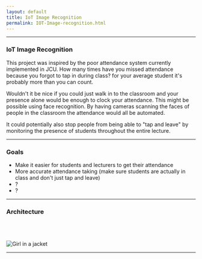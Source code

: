 ```yaml
---
layout: default
title: IoT Image Recognition
permalink: IOT-Image-recognition.html
---
```


---

### IoT Image Recognition
This project was inspired by the poor attendance system currently implemented in JCU. How many times have you missed attendance because you forgot to tap in during class? for your average student it's probably more than you can count.

Wouldn't it be nice if you could just walk in to the classroom and your presence alone would be enough to clock your attendance.
This might be possible using face recognition. By having cameras scanning the faces of people in the classroom the attendance would all be automated. 

It could potentially also stop people from being able to "tap and leave" by monitoring the presence of students throughout the entire lecture.


---

### Goals

- Make it easier for students and lecturers to get their attendance
- More accurate attendance taking (make sure students are actually in class and don't just tap and leave)
- ?
- ?

---

### Architecture
<br>
<br>
<br>

 <img src="https://lh3.googleusercontent.com/QvbXqABc0ncreAdop-5kCiom6fKff9lyhGhwM0zbNiGgSgRQ6RES1KVbviPLxeM1ksFsPYxofK4S_vcImOf8kJnGZAQ5Dg6a9YRnEAeeSLCp8F0nAN7MAsZGBx1Cpwi4-vi6__2cWLTHXcMbqQ4sse8nOXIBqBG6q8cyLlpaDdg5atFkSeys9bLhKT8jD-hvCH3EmkfniDghreMrPbe1zIJKw_XDYATjDjn7rh-9ylerpqwNe-r0kVv702hBh-JNyy3TlL5bKYPY3QSFSE8KtXlR89mQZ1qjs-_ynyimPn6fWBqkbH9kp4GbRBQclJUFlD_1WWPF8l0RrsJQJmW7yS_pa0NJKniZOy-kXKvfd1UdgGGap_OvXdHtdVE0Qjm0AYucrQDvw4dZjv-OejgWh84HYK67mb_2gmrEIngPoODAGUD-MrzyKsxEP7Dpjlzoee9sAjgA9s3qQnK4sah1GU_fBZfmULaj4UDI8sUT4HQtq8xDwrp07vlPL5wMIoFdxvpBsvgSwhmn5jGCRjYW75v1z3YShzyY37Oy4FLjhxvjA3ZDQxzskx_MvR6JtDhPqe_58L90cwjPImImxkQ-rqWrR1eJXtDzJaLEERCYnxqj6oJTSj2LMe6-x5TJX69wVkzG7MWZreLEP2wzGg=w805-h600-no" alt="Girl in a jacket" style="width: -moz-available;"> 


---
